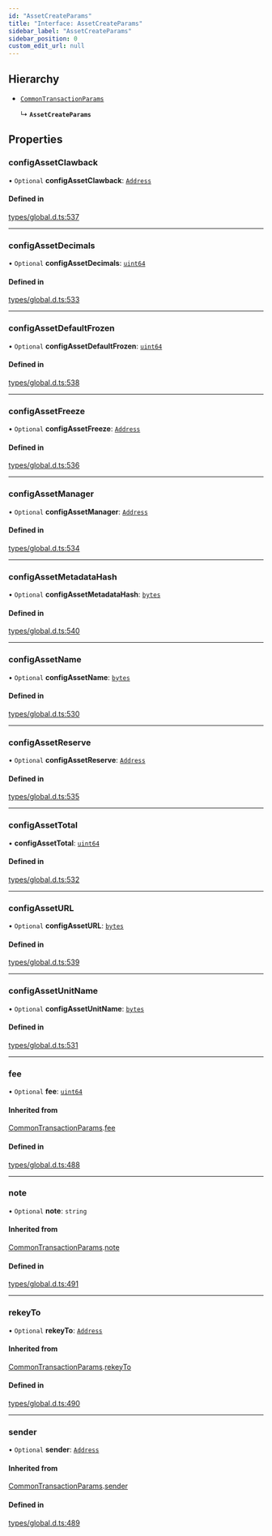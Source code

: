 ```yaml
---
id: "AssetCreateParams"
title: "Interface: AssetCreateParams"
sidebar_label: "AssetCreateParams"
sidebar_position: 0
custom_edit_url: null
---
```


## Hierarchy

- [`CommonTransactionParams`](CommonTransactionParams.md)

  ↳ **`AssetCreateParams`**

## Properties

### configAssetClawback

• `Optional` **configAssetClawback**: [`Address`](../classes/Address.md)

#### Defined in

[types/global.d.ts:537](https://github.com/algorand-devrel/tealscript/blob/19d5bb7/types/global.d.ts#L537)

___

### configAssetDecimals

• `Optional` **configAssetDecimals**: [`uint64`](../modules.md#uint64)

#### Defined in

[types/global.d.ts:533](https://github.com/algorand-devrel/tealscript/blob/19d5bb7/types/global.d.ts#L533)

___

### configAssetDefaultFrozen

• `Optional` **configAssetDefaultFrozen**: [`uint64`](../modules.md#uint64)

#### Defined in

[types/global.d.ts:538](https://github.com/algorand-devrel/tealscript/blob/19d5bb7/types/global.d.ts#L538)

___

### configAssetFreeze

• `Optional` **configAssetFreeze**: [`Address`](../classes/Address.md)

#### Defined in

[types/global.d.ts:536](https://github.com/algorand-devrel/tealscript/blob/19d5bb7/types/global.d.ts#L536)

___

### configAssetManager

• `Optional` **configAssetManager**: [`Address`](../classes/Address.md)

#### Defined in

[types/global.d.ts:534](https://github.com/algorand-devrel/tealscript/blob/19d5bb7/types/global.d.ts#L534)

___

### configAssetMetadataHash

• `Optional` **configAssetMetadataHash**: [`bytes`](../modules.md#bytes)

#### Defined in

[types/global.d.ts:540](https://github.com/algorand-devrel/tealscript/blob/19d5bb7/types/global.d.ts#L540)

___

### configAssetName

• `Optional` **configAssetName**: [`bytes`](../modules.md#bytes)

#### Defined in

[types/global.d.ts:530](https://github.com/algorand-devrel/tealscript/blob/19d5bb7/types/global.d.ts#L530)

___

### configAssetReserve

• `Optional` **configAssetReserve**: [`Address`](../classes/Address.md)

#### Defined in

[types/global.d.ts:535](https://github.com/algorand-devrel/tealscript/blob/19d5bb7/types/global.d.ts#L535)

___

### configAssetTotal

• **configAssetTotal**: [`uint64`](../modules.md#uint64)

#### Defined in

[types/global.d.ts:532](https://github.com/algorand-devrel/tealscript/blob/19d5bb7/types/global.d.ts#L532)

___

### configAssetURL

• `Optional` **configAssetURL**: [`bytes`](../modules.md#bytes)

#### Defined in

[types/global.d.ts:539](https://github.com/algorand-devrel/tealscript/blob/19d5bb7/types/global.d.ts#L539)

___

### configAssetUnitName

• `Optional` **configAssetUnitName**: [`bytes`](../modules.md#bytes)

#### Defined in

[types/global.d.ts:531](https://github.com/algorand-devrel/tealscript/blob/19d5bb7/types/global.d.ts#L531)

___

### fee

• `Optional` **fee**: [`uint64`](../modules.md#uint64)

#### Inherited from

[CommonTransactionParams](CommonTransactionParams.md).[fee](CommonTransactionParams.md#fee)

#### Defined in

[types/global.d.ts:488](https://github.com/algorand-devrel/tealscript/blob/19d5bb7/types/global.d.ts#L488)

___

### note

• `Optional` **note**: `string`

#### Inherited from

[CommonTransactionParams](CommonTransactionParams.md).[note](CommonTransactionParams.md#note)

#### Defined in

[types/global.d.ts:491](https://github.com/algorand-devrel/tealscript/blob/19d5bb7/types/global.d.ts#L491)

___

### rekeyTo

• `Optional` **rekeyTo**: [`Address`](../classes/Address.md)

#### Inherited from

[CommonTransactionParams](CommonTransactionParams.md).[rekeyTo](CommonTransactionParams.md#rekeyto)

#### Defined in

[types/global.d.ts:490](https://github.com/algorand-devrel/tealscript/blob/19d5bb7/types/global.d.ts#L490)

___

### sender

• `Optional` **sender**: [`Address`](../classes/Address.md)

#### Inherited from

[CommonTransactionParams](CommonTransactionParams.md).[sender](CommonTransactionParams.md#sender)

#### Defined in

[types/global.d.ts:489](https://github.com/algorand-devrel/tealscript/blob/19d5bb7/types/global.d.ts#L489)
